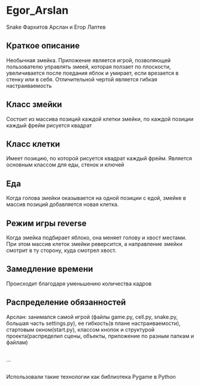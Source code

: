 # Egor_Arslan
Snake
Фархитов Арслан и Егор Лаптев
## Краткое описание
Необычная змейка.
Приложение является игрой, позволяющей пользователю управлять змеей, которая ползает по плоскости, увеличивается после поедания яблок и умирает, если врезается в стенку или в себя. Отличительной чертой является гибкая настраиваемость
## Класс змейки
Состоит из массива позиций каждой клетки змейки, по каждой позиции каждый фрейм рисуется квадрат
## Класс клетки
Имеет позицию, по которой рисуется квадрат каждый фрейм. Является основным классом для еды, стенок и ключей
## Еда
Когда голова змейки оказывается на одной позиции с едой, змейке в массив позиций добавляется новая клетка.
## Режим игры reverse
Когда змейка подбирает яблоко, она меняет голову и хвост местами. При этом массив клеток змейки реверсится, а направление змейки смотрит в ту сторону, куда смотрел хвост. 
## Замедление времени
Происходит благодаря уменьшению количества кадров
## Распределение обязанностей
Арслан: занимался самой игрой (файлы game.py, cell.py, snake.py, большая часть settings.py), ее гибкость(в плане настраиваемости), стартовым окном(start.py), классом кнопок и структурой проекта(распределил сцены, объекты, приложение по разным папкам и файлам)
##
...
##
Использовали такие технологии как библиотека Pygame в Python
